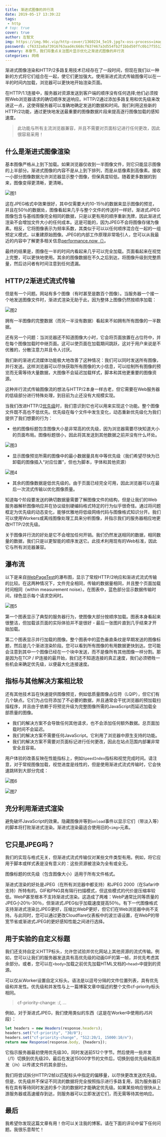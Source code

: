 ```yaml
---
title: 渐进式图像的并行流
date: 2019-05-17 13:39:22
tags:
 - http
# top: true
cover: true
author: 左智文
img: https://img.90c.vip/http-cover/1360234_5e19.jpg?x-oss-process=image/format,webp
password: cf6332a8a73916763aad4c668cf637467a3d554fb2f1bbd50ffc0b17f55129bc
summary: 本章节，我们将重点关注图片显示优化之渐进式图像的并行流
categories: 网络
---
```

渐进式图像渲染和HTTP/2多路复用技术已经存在了一段时间，但现在我们以一种新的方式将它们组合在一起，使它们更加强大。使用渐进式流式传输图像可以在一半的时间内加载，浏览器可以更快地开始渲染页面。

在HTTP/1.1连接中，服务器对资源发送到客户端的顺序没有任何选择;他们必须按照Web浏览器请求的确切顺序发送响应。HTTP/2通过添加多路复用和优先级来改进这一点，这使得服务器可以准确地确定发送的数据和时间。我们利用这些新的HTTP/2功能，通过更快地发送最重要的图像数据片段来提高逐行图像加载的感知速度。

> 此功能与所有主流浏览器兼容，并且不需要对页面标记进行任何更改，因此很容易采用！

## 什么是渐进式图像渲染

基本图像严格从上到下加载。如果浏览器仅收到一半图像文件，则它只能显示图像的上半部分。渐进式图像的内容不是从上到下排列，而是从低像素到高像素。接收一小部分图像数据允许浏览器显示整个图像，但保真度较低。随着更多数据的到来，图像变得更清晰，更清晰。

![图1](https://img.90c.vip/code/img021.jpg?x-oss-process=image/format,webp)

这在JPEG格式中效果很好，其中仅需要大约10-15％的数据来显示图像的预览，并且在50％的数据处，图像看起来几乎与整个文件的传送时一样好。渐进式JPEG图像包含与基线图像完全相同的数据，只是以更有用的顺序重新洗牌，因此渐进式渲染不会增加文件大小的任何成本。这是可能的，因为JPEG不会将图像存储为像素。相反，它将图像表示为频率系数，其类似于可以以任何顺序混合在一起的一组预定义模式，以重建原始图像。JPEG的内部工作原理非常吸引人，您可以从我最近的内容中了解更多相关信息[performance.now（）](https://www.youtube.com/watch?v=jTXhYj2aCDU)。

最终的结果是，图像在一半的时间内看起来几乎可以完全加载。页面看起来在视觉上完整，可以更快地使用。其余的图像数据在不久之后到达，将图像升级到完整质量，然后访问者有时间注意到任何遗漏。

## HTTP/2渐进式流式传输

但是有一个问题。网站有多个图像（有时甚至是数百个图像）。当服务器一个接一个地发送图像文件时，渐进式渲染无助于此，因为整体上图像仍然按顺序加载：

![图2](https://img.90c.vip/code/img022.gif?x-oss-process=image/format,webp)

拥有一半图像的完整数据（而另一半没有数据）看起来不如拥有所有图像的一半数据。

还有另一个问题：当浏览器还不知道图像大小时，它会将页面放置在占位符中，并在每个图像加载时中继页面。这可以使页面在加载期间跳跃，这对于用户来说是不优雅的，分散注意力并且令人讨厌。

我们新的渐进式流媒体功能极大地改善了这种情况：我们可以同时发送所有图像，并行发送。这样浏览器可以尽快获取所有图像的大小信息，可以绘制所有图像的预览而无需等待大量数据，大图像不会延迟加载样式，脚本和其他更重要的图像资源。

这种并行流式传输图像流的想法与HTTP/2本身一样古老，但它需要在Web服务器的低级部分进行特殊处理，到目前为止还没有大规模实现。

当我们改进HTTP/2[优先级](https://laihua-coder.github.io/2019/05/16/http2/)时，我们意识到它也可以用来实现这个功能。整个图像文件既不高也不低优先。优先级在每个文件中发生变化，动态重新优先级化为我们提供了我们想要的行为：

+ 他的图像标题包含图像大小是非常高的优先级，因为浏览器需要尽快知道大小的页面布局。图像标题很小，因此将其发送到其他数据之前并没有什么坏处。

![图3](https://img.90c.vip/code/img023.jpg?x-oss-process=image/format,webp)

+ 显示图像预览所需的图像中的最小数据量具有中等优先级（我们希望尽快为已卸载的图像插入“对应位置”，但也为脚本，字体和其他资源）

![图4](https://img.90c.vip/code/img024.png?x-oss-process=image/format,webp)

+ 其余的图像数据是低优先级的。由于页面已经完全可用，因此浏览器可以在最后一次流式传输以优化图像质量。

知道每个阶段要发送的确切数据量需要了解图像文件的结构，但是让我们的Web服务器解析图像响应并在协议级别硬编码格式特定的行为似乎很奇怪。通过将问题框定为优先级的动态变化，能够优雅地将低级网络代码与图像格式知识分开。我们可以使用Workers或离线图像处理工具来分析图像，并指示我们的服务器相应地更改HTTP/2优先级。

关于图像并行流的好处是它不会增加任何开销。我们仍然发送相同的数据，相同数量的数据，我们只是以更智能的顺序发送它。此技术利用现有的Web标准，因此它与所有浏览器兼容。

## 瀑布流

以下是来自[WebPageTest](https://webpagetest.org/)的瀑布图，显示了常规HTTP/2响应和渐进式流式传输的比较。在这两种情况下，文件完全相同，传输的数据量相同，并且整个页面加载时间相同（within measurement noise）。在图表中，蓝色部分显示数据传输时间，绿色显示每个请求空闲时。

![图5](https://img.90c.vip/code/img025.png?x-oss-process=image/format,webp)

第一个图表显示了典型的服务器行为，使图像大部分按顺序加载。图表本身看起来很整洁，但加载该页面的实际体验并不是很好 - 最后一张图片直到几乎结束才开始加载。

第二个图表显示并行加载的图像。整个图表中的蓝色垂直条纹是早期发送的图像标题，然后是几个渐进渲染阶段。您可以看到所有图像的有用数据更快到达。您可能会注意到其中一个图像已经在一个块中发送，而不是像所有其他图像一样分割。那是因为在TCP / IP连接的最开始，我们还不知道连接的真正速度，我们必须牺牲一些机会来确定优先级，以便最大化连接速度。

## 指标与其他解决方案相比较

还有其他技术旨在快速提供图像预览，例如低质量图像占位符（LQIP），但它们有几个缺点。它们为占位符添加了不必要的数据，并且通常会干扰浏览器的预加载扫描程序，并且由于依赖于将预览升级为完整图像所需的JavaScript而延迟加载全部质量的图像。

+ 我们的解决方案不会导致任何其他请求，也不会添加任何额外数据。总页面加载时间不会延迟。
+ 我们的解决方案不需要任何JavaScript。它利用了浏览器中原生支持的功能。
+ 我们的解决方案不需要对页面标记进行任何更改，因此在站点范围内部署非常安全且容易。

用户体验的改善反映在性能指标上，例如`SpeedIndex`指标和视觉完成时间。请注意，对于常规图像加载，视觉进度是线性的，但是使用渐进式流式传输时，它会快速跳转到大部分完成：

![图6](https://img.90c.vip/code/img026.png?x-oss-process=image/format,webp)

![图7](https://img.90c.vip/code/img027.png?x-oss-process=image/format,webp)

## 充分利用渐进式渲染

避免破坏JavaScript的效果。隐藏图像并等到`onload`事件以显示它们（带淡入等）的脚本将打败渐进式渲染。渐进式渲染最适合使用旧的`<img>`元素。

## 它只是JPEG吗？

我们的实现与格式无关，但渐进式流式传输仅对某些文件类型有用。例如，将它应用于脚本或样式表是没有意义的：这些资源被渲染为全有或全无。

图像标题的优先级（包含图像大小）适用于所有文件格式。

渐进式渲染的好处是JPEG（在所有浏览器中都支持）和JPEG 2000（在Safari中支持）所特有的。GIF和PNG具有隔行扫描模式，但这些模式的代价是压缩率较低。WebP甚至根本不支持渐进式渲染。这造成了两难：WebP通常比同等质量的JPEG小20％-30％，但渐进式JPEG似乎加载速度提高50％。有下一代图像格式支持渐进式渲染比JPEG更好，压缩比WebP更好，但它们在Web浏览器中尚不支持。与此同时，您可以通过更改Cloudflare仪表板中的波兰语设置，在WebP的带宽节省或渐进式JPEG的更好感知性能之间进行选择。

## 用于实验的自定义标题

我们还支持自定义HTTP标头，允许您试验并优化网站上其他资源的流式传输。例如，您可以让我们的服务器发送具有高优先级的动画GIF的第一帧，并优先考虑其余部分。或者，您可以在`<body>`加载之前优先加载HTML文档的`<head>`中提到的资源。

可以仅从Worker设置自定义标头。语法是以逗号分隔的文件位置列表，具有优先级和并发性。优先级和并发性与上一篇博客文章中描述的整个文件cf-priority标头相同。

> cf-priority-change: <offset in bytes>:<priority>/<concurrency>, ...

例如，对于渐进式JPEG，我们使用类似的东西（这是在Worker中使用的JS片段）：

```js
let headers = new Headers(response.headers);
headers.set("cf-priority", "30/0");
headers.set("cf-priority-change", "512:20/1, 15000:10/n");
return new Response(response.body, {headers});
```

它指示服务器最初使用优先级30，同时发送前512个字节。然后使用一些并发（/1）切换到优先级20，最后在发送15000字节的文件后，切换到低优先级和高并发（/n）以传递文件的其余部分。

我们将尝试拆分HTTP/2帧以匹配标头中指定的偏移量，以尽快更改发送优先级。但是，优先级并不保证不同流的数据将完全按照指示进行多路复用，因为服务器只有在具有等待同时发送的多个流的数据时才能确定优先级。如果某些响应很快从上游服务器或高速缓存到达，则服务器可以立即发送它们，而无需等待其他响应。

## 最后

我希望你发现这篇文章有用！你可以关注我的博客。请在下面的评论中留下任何问题。我很乐意帮忙！
